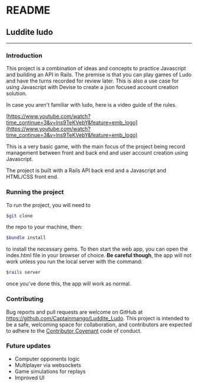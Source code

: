 # README

## Luddite ludo

---

### Introduction

This project is a combination of ideas and concepts to practice Javascript and building an API in Rails. The premise is that you can play games of Ludo and have the turns recorded for review later. This is also a use case for using Javascript with Devise to create a json focused account creation solution. 

In case you aren't familiar with ludo, here is a video guide of the rules.

[https://www.youtube.com/watch?time_continue=3&v=lns9TeKVebY&feature=emb_logo](https://www.youtube.com/watch?time_continue=3&v=lns9TeKVebY&feature=emb_logo)

This is a very basic game, with the main focus of the project being record management between front and back end and user account creation using Javascript.

The project is built with a Rails API back end and a Javascript and HTML/CSS front end.

### Running the project

To run the project, you will need to 

```bash
$git clone
```

the repo to your machine, then:

```ruby
$bundle install
```

to install the necessary gems. To then start the web app, you can open the index.html file in your browser of choice. **Be careful though**, the app will not work unless you run the local server with the command:

```ruby
$rails server
```

once you've done this, the app will work as normal.

### Contributing

Bug reports and pull requests are welcome on GitHub at https://github.com/Captainmango/Luddite_Ludo. This project is intended to be a safe, welcoming space for collaboration, and contributors are expected to adhere to the [Contributor Covenant](http://contributor-covenant.org) code of conduct.

### Future updates

- Computer opponents logic
- Multiplayer via websockets
- Game simulations for replays
- Improved UI
